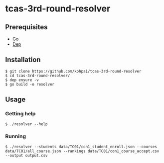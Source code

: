 # tcas-3rd-round-resolver

## Prerequisites

- [Go](https://golang.org/)
- [Dep](https://github.com/golang/dep)

## Installation

```
$ git clone https://github.com/kohpai/tcas-3rd-round-resolver
$ cd tcas-3rd-round-resolver/
$ dep ensure -v
$ go build -o resolver
```

## Usage

### Getting help

```
$ ./resolver --help
```

### Running

```
$ ./resolver --students data/TC01/con1_student_enroll.json --courses data/TC01/all_course.json --rankings data/TC01/con1_course_accept.csv --output output.csv
```
